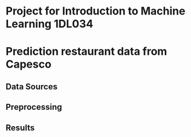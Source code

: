 # Project for Introduction to Machine Learning 1DL034
# Prediction restaurant data from Capesco
## Data Sources

## Preprocessing

## Results
